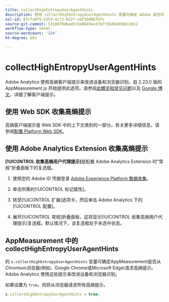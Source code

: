 ```yaml
---
title: collectHighEntropyUserAgentHints
description: 使用 collectHighEntropyUserAgentHints 变量可确定 Adobe 是否将从 Chromium 浏览器（例如 Google Chrome 和 Microsoft Edge）请求高熵提示。
exl-id: 97cfa0f9-b35d-4c73-822f-adf30d0b7efc
source-git-commit: 5318079d6ad972e66494cd7b7f3bd64359b11012
workflow-type: tm+mt
source-wordcount: '224'
ht-degree: 86%

---
```


# collectHighEntropyUserAgentHints

Adobe Analytics 使用高熵客户端提示来改进设备和浏览器识别。自 2.23.0 版的 AppMeasurement.js 开始提供此选项。请参阅[此概览和常见问题](/help/technotes/client-hints.md)以及 [Google 博文](https://web.dev/user-agent-client-hints/)，详细了解客户端提示。

## 使用 Web SDK 收集高熵提示

高熵客户端提示是 Web SDK 中的上下文类别的一部分。有关更多详细信息，请参阅[配置 Platform Web SDK](https://experienceleague.adobe.com/docs/experience-platform/edge/fundamentals/configuring-the-sdk.html?lang=zh-Hans)。

## 使用 Adobe Analytics Extension 收集高熵提示

**[!UICONTROL 收集高熵用户代理提示]**&#x200B;是配置 Adobe Analytics Extension 时“常规”折叠面板下的复选框。

1. 使用您的 Adobe ID 凭据登录 [Adobe Experience Platform 数据收集](https://experience.adobe.com/#/@adobepm/data-collection)。

1. 单击所需的[!UICONTROL 标记属性]。

1. 转至[!UICONTROL 扩展]选项卡，然后单击 Adobe Analytics 下的[!UICONTROL 配置]。

1. 展开[!UICONTROL 常规]折叠面板，这将显示[!UICONTROL 收集高熵用户代理提示]复选框。默认情况下，该复选框处于未选中状态。

## AppMeasurement 中的 collectHighEntropyUserAgentHints

的 `s.collectHighEntropyUserAgentHints` 变量可确定AppMeasurement是否从Chromium浏览器(例如，Google Chrome或Microsoft Edge)请求高熵提示。 Adobe Analytics 使用这些提示来改进设备和浏览器识别。

如果设置为 `true`，则将从浏览器请求所有高熵提示。

```js
s.collectHighEntropyUserAgentHints = true;
```
